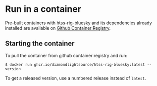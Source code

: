 # Run in a container

Pre-built containers with htss-rig-bluesky and its dependencies already
installed are available on [Github Container Registry](https://ghcr.io/DiamondLightSource/htss-rig-bluesky).

## Starting the container

To pull the container from github container registry and run:

```
$ docker run ghcr.io/diamondlightsource/htss-rig-bluesky:latest --version
```

To get a released version, use a numbered release instead of `latest`.
